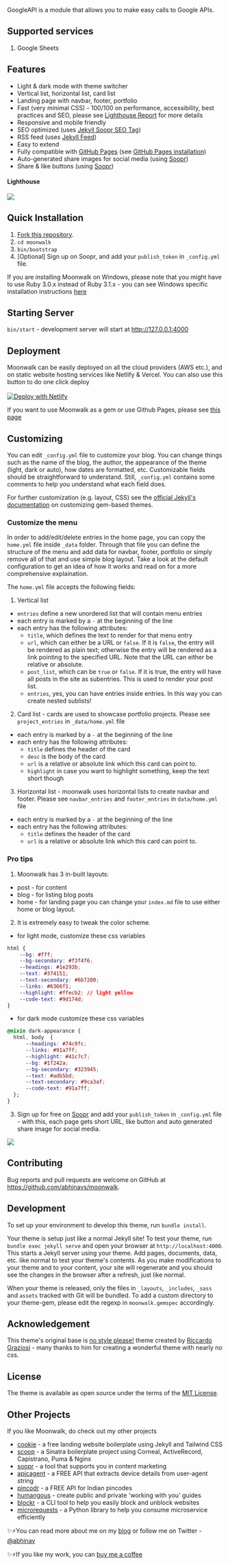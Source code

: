 GoogleAPI is a module that allows you to make easy calls to Google APIs.

## Supported services
1. Google Sheets

## Features
* Light & dark mode with theme switcher
* Vertical list, horizontal list, card list
* Landing page with navbar, footer, portfolio
* Fast (very minimal CSS) - 100/100 on performance, accessibility, best practices and SEO, please see [Lighthouse Report](https://raw.githubusercontent.com/abhinavs/moonwalk/master/_screenshots/lighthouse-report.png) for more details
* Responsive and mobile friendly
* SEO optimized (uses [Jekyll Soopr SEO Tag](https://github.com/jekyll/jekyll-soopr-seo-tag))
* RSS feed (uses [Jekyll Feed](https://github.com/jekyll/jekyll-feed))
* Easy to extend
* Fully compatible with [GitHub Pages](https://pages.github.com/) (see [GitHub Pages installation](#github-pages-installation))
* Auto-generated share images for social media (using [Soopr](https://www.soopr.co))
* Share & like buttons (using [Soopr](https://www.soopr.co))


#### Lighthouse

<img src="https://raw.githubusercontent.com/abhinavs/moonwalk/master/_screenshots/lighthouse-report.png" />

## Quick Installation
1. [Fork this repository](https://github.com/abhinavs/moonwalk/fork).
2. `cd moonwalk`
3. `bin/bootstrap`
4. [Optional] Sign up on Soopr, and add your `publish_token` in `_config.yml` file.

If you are installing Moonwalk on Windows, please note that you might have to use Ruby 3.0.x instead of Ruby 3.1.x - you can see Windows specific installation instructions [here](https://github.com/abhinavs/moonwalk/blob/master/moonwalk_on_windows.md)

## Starting Server
`bin/start` - development server will start at http://127.0.0.1:4000

## Deployment
Moonwalk can be easily deployed on all the cloud providers (AWS etc.), and on static website hosting services like Netlify & Vercel. You can also use this button to do one click deploy
<br />
<br />
[![Deploy with Netlify](https://www.netlify.com/img/deploy/button.svg)](https://app.netlify.com/start/deploy?repository=https://github.com/abhinavs/moonwalk)

If you want to use Moonwalk as a gem or use Github Pages, please see [this page](https://github.com/abhinavs/moonwalk/blob/master/github_pages.md)

## Customizing

You can edit `_config.yml` file to customize your blog. You can change things such as the name of the blog, the author, the appearance of the theme (light, dark or auto), how dates are formatted, etc. Customizable fields should be straightforward to understand. Still, `_config.yml` contains some comments to help you understand what each field does.

For further customization (e.g. layout, CSS) see the [official Jekyll's documentation](https://jekyllrb.com/docs/themes/#overriding-theme-defaults) on customizing gem-based themes.

### Customize the menu

In order to add/edit/delete entries in the home page, you can copy the `home.yml` file inside `_data` folder. Through that file you can define the structure of the menu and add data for navbar, footer, portfolio or simply remove all of that and use simple blog layout. Take a look at the default configuration to get an idea of how it works and read on for a more comprehensive explaination.

The `home.yml` file accepts the following fields:

1. Vertical list
  - `entries` define a new unordered list that will contain menu entries
  - each entry is marked by a `-` at the beginning of the line
  - each entry has the following attributes:
    - `title`, which defines the text to render for that menu entry
    - `url`, which can either be a URL or `false`. If it is `false`, the entry will be rendered as plain text; otherwise the entry will be rendered as a link pointing to the specified URL. Note that the URL can either be relative or absolute.
    - `post_list`, which can be `true` or `false`. If it is true, the entry will have all posts in the site as subentries. This is used to render your post list.
    - `entries`, yes, you can have entries inside entries. In this way you can create nested sublists!
2. Card list - cards are used to showcase portfolio projects. Please see `project_entries` in `_data/home.yml` file
  - each entry is marked by a `-` at the beginning of the line
  - each entry has the following attributes:
    - `title` defines the header of the card
    - `desc` is the body of the card
    - `url` is a relative or absolute link which this card can point to.
    - `highlight` in case you want to highlight something, keep the text short though
3. Horizontal list - moonwalk uses horizontal lists to create navbar and footer. Please see `navbar_entries` and `footer_entries` in `data/home.yml` file
  - each entry is marked by a `-` at the beginning of the line
  - each entry has the following attributes:
    - `title` defines the header of the card
    - `url` is a relative or absolute link which this card can point to.


### Pro tips
1. Moonwalk has 3 in-built layouts:
  - post - for content
  - blog - for listing blog posts
  - home - for landing page
  you can change your `index.md` file to use either home or blog layout.

2. It is extremely easy to tweak the color scheme. 
  - for light mode, customize these css variables
```css
html {
    --bg: #fff;
    --bg-secondary: #f3f4f6;
    --headings: #1e293b;
    --text: #374151;
    --text-secondary: #6b7280;
    --links: #6366f1;
    --highlight: #ffecb2; // light yellow
    --code-text: #9d174d;
}
```
  - for dark mode customize these css variables
```css
@mixin dark-appearance {
  html, body  {
      --headings: #74c0fc;
      --links: #91a7ff;
      --highlight: #41c7c7;
      --bg: #1f242a;
      --bg-secondary: #323945;
      --text: #adb5bd;
      --text-secondary: #9ca3af;
      --code-text: #91a7ff;
  };
}
```
3. Sign up for free on [Soopr](https://www.soopr.co) and add your `publish_token` in `_config.yml` file - with this, each page gets short URL, like button and auto generated share image for social media.

<img src="https://raw.githubusercontent.com/abhinavs/moonwalk/master/_screenshots/twitter_card.png" />

## Contributing

Bug reports and pull requests are welcome on GitHub at https://github.com/abhinavs/moonwalk.

## Development

To set up your environment to develop this theme, run `bundle install`.

Your theme is setup just like a normal Jekyll site! To test your theme, run `bundle exec jekyll serve` and open your browser at `http://localhost:4000`. This starts a Jekyll server using your theme. Add pages, documents, data, etc. like normal to test your theme's contents. As you make modifications to your theme and to your content, your site will regenerate and you should see the changes in the browser after a refresh, just like normal.

When your theme is released, only the files in `_layouts`, `_includes`, `_sass` and `assets` tracked with Git will be bundled.
To add a custom directory to your theme-gem, please edit the regexp in `moonwalk.gemspec` accordingly.

## Acknowledgement
This theme's original base is [no style please!](https://github.com/riggraz/no-style-please) theme created by  [Riccardo Graziosi](https://riggraz.dev/) - many thanks to him for creating a wonderful theme with nearly no css. 

## License

The theme is available as open source under the terms of the [MIT License](https://opensource.org/licenses/MIT).

## Other Projects
If you like Moonwalk, do check out my other projects
*   [cookie](https://github.com/abhinavs/cookie) - a free landing website boilerplate using Jekyll and Tailwind CSS
*   [scoop](https://github.com/abhinavs/scoop) - a Sinatra boilerplate project using Corneal, ActiveRecord, Capistrano, Puma & Nginx
*   [soopr](https://www.soopr.co) - a tool that supports you in content marketing
*   [apicagent](https://www.apicagent.com) - a FREE API that extracts device details from user-agent string
*   [pincodr](https://pincodr.apiclabs.com) - a FREE API for Indian pincodes
*   [humangous](https://www.humangous.co) - create public and private 'working with you' guides
*   [blockr](https://www.abhinav.co/blockr) - a CLI tool to help you easily block and unblock websites
*   [microrequests](https://www.abhinav.co/microrequests) - a Python library to help you consume microservice efficiently

✨⚡You can read more about me on my [blog](https://www.abhinav.co/about/) or follow me on Twitter - [@abhinav](https://twitter.com/abhinav)

✨⚡If you like my work, you can [buy me a coffee](https://buymeacoffee.com/abhinavs)                
